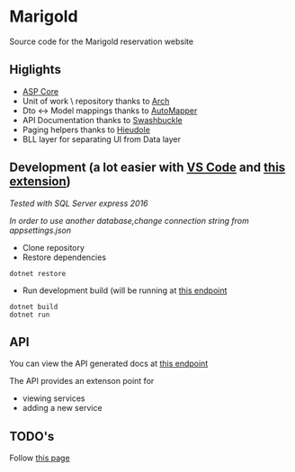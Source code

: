 # Marigold

Source code for the Marigold reservation website

## Higlights

* [ASP Core](https://docs.microsoft.com/en-us/aspnet/core/)
* Unit of work \ repository thanks to [Arch](https://github.com/Arch/UnitOfWork/)
* Dto <-> Model mappings thanks to [AutoMapper](http://automapper.org/)
* API Documentation thanks to [Swashbuckle](https://github.com/domaindrivendev/Swashbuckle)
* Paging helpers thanks to [Hieudole](https://github.com/hieudole/PagedList.Core.Mvc)
* BLL layer for separating UI from Data layer

## Development (a lot easier with [VS Code](https://code.visualstudio.com/) and [this extension](https://github.com/OmniSharp/omnisharp-vscode))

*Tested with SQL Server express 2016*

*In order to use another database,change connection string from appsettings.json*

* Clone repository
* Restore dependencies
```
dotnet restore
```
* Run development build (will be running at [this endpoint](localhost:5000)
```
dotnet build
dotnet run
```

## API

You can view the API generated docs at [this endpoint](http://localhost:5000/swagger/)

The API provides an extenson point for

* viewing services
* adding a new service

## TODO's

Follow [this page](https://github.com/catalintoma/Mary-Gold/labels/enhancement)
